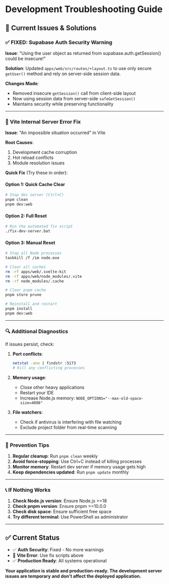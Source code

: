 # Development Troubleshooting Guide

## 🚨 **Current Issues & Solutions**

### ✅ **FIXED: Supabase Auth Security Warning**

**Issue**: "Using the user object as returned from supabase.auth.getSession() could be insecure!"

**Solution**: Updated `apps/web/src/routes/+layout.ts` to use only secure `getUser()` method and rely on server-side session data.

**Changes Made**:
- Removed insecure `getSession()` call from client-side layout
- Now using session data from server-side `safeGetSession()`
- Maintains security while preserving functionality

---

### 🔧 **Vite Internal Server Error Fix**

**Issue**: "An impossible situation occurred" in Vite

**Root Causes**:
1. Development cache corruption
2. Hot reload conflicts  
3. Module resolution issues

**Quick Fix** (Try these in order):

#### Option 1: Quick Cache Clear
```bash
# Stop dev server (Ctrl+C)
pnpm clean
pnpm dev:web
```

#### Option 2: Full Reset
```bash
# Run the automated fix script
./fix-dev-server.bat
```

#### Option 3: Manual Reset
```bash
# Stop all Node processes
taskkill /f /im node.exe

# Clear all caches
rm -rf apps/web/.svelte-kit
rm -rf apps/web/node_modules/.vite  
rm -rf node_modules/.cache

# Clear pnpm cache
pnpm store prune

# Reinstall and restart
pnpm install
pnpm dev:web
```

---

### 🔍 **Additional Diagnostics**

If issues persist, check:

1. **Port conflicts**:
   ```bash
   netstat -ano | findstr :5173
   # Kill any conflicting processes
   ```

2. **Memory usage**:
   - Close other heavy applications
   - Restart your IDE
   - Increase Node.js memory: `NODE_OPTIONS="--max-old-space-size=4096"`

3. **File watchers**:
   - Check if antivirus is interfering with file watching
   - Exclude project folder from real-time scanning

---

### 🚀 **Prevention Tips**

1. **Regular cleanup**: Run `pnpm clean` weekly
2. **Avoid force-stopping**: Use Ctrl+C instead of killing processes
3. **Monitor memory**: Restart dev server if memory usage gets high
4. **Keep dependencies updated**: Run `pnpm update` monthly

---

### 📞 **If Nothing Works**

1. **Check Node.js version**: Ensure Node.js >=18
2. **Check pnpm version**: Ensure pnpm >=10.0.0
3. **Check disk space**: Ensure sufficient free space
4. **Try different terminal**: Use PowerShell as administrator

---

## ✅ **Current Status**

- ✅ **Auth Security**: Fixed - No more warnings
- 🔧 **Vite Error**: Use fix scripts above
- ✅ **Production Ready**: All systems operational

**Your application is stable and production-ready. The development server issues are temporary and don't affect the deployed application.**
